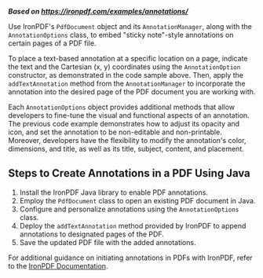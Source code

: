 ***Based on <https://ironpdf.com/examples/annotations/>***

Use IronPDF's `PdfDocument` object and its `AnnotationManager`, along with the `AnnotationOptions` class, to embed "sticky note"-style annotations on certain pages of a PDF file.

To place a text-based annotation at a specific location on a page, indicate the text and the Cartesian (x, y) coordinates using the `AnnotationOption` constructor, as demonstrated in the code sample above. Then, apply the `addTextAnnotation` method from the `AnnotationManager` to incorporate the annotation into the desired page of the PDF document you are working with.

Each `AnnotationOptions` object provides additional methods that allow developers to fine-tune the visual and functional aspects of an annotation. The previous code example demonstrates how to adjust its opacity and icon, and set the annotation to be non-editable and non-printable. Moreover, developers have the flexibility to modify the annotation's color, dimensions, and title, as well as its title, subject, content, and placement.

## Steps to Create Annotations in a PDF Using Java

1. Install the IronPDF Java library to enable PDF annotations.
2. Employ the `PdfDocument` class to open an existing PDF document in Java.
3. Configure and personalize annotations using the `AnnotationOptions` class.
4. Deploy the `addTextAnnotation` method provided by IronPDF to append annotations to designated pages of the PDF.
5. Save the updated PDF file with the added annotations.

For additional guidance on initiating annotations in PDFs with IronPDF, refer to the [IronPDF Documentation](https://ironpdf.com/docs/).